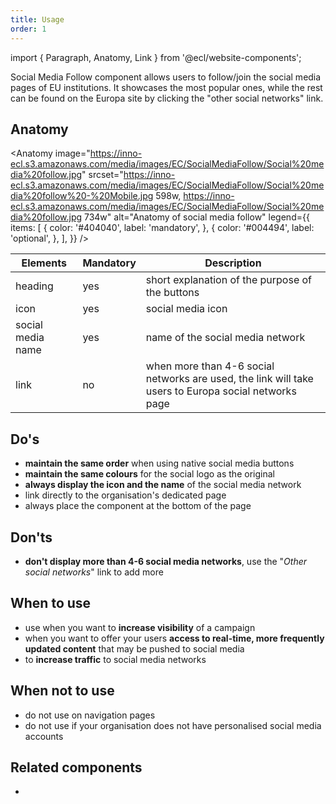 ```yaml
---
title: Usage
order: 1
---
```


import { Paragraph, Anatomy, Link } from '@ecl/website-components';

<Paragraph size="lead">
  Social Media Follow component allows users to follow/join the social media
  pages of EU institutions. It showcases the most popular ones, while the rest
  can be found on the Europa site by clicking the "other social networks" link.
</Paragraph>

## Anatomy

<Anatomy
image="https://inno-ecl.s3.amazonaws.com/media/images/EC/SocialMediaFollow/Social%20media%20follow.jpg"
srcset="https://inno-ecl.s3.amazonaws.com/media/images/EC/SocialMediaFollow/Social%20media%20follow%20-%20Mobile.jpg 598w, https://inno-ecl.s3.amazonaws.com/media/images/EC/SocialMediaFollow/Social%20media%20follow.jpg 734w"
alt="Anatomy of social media follow"
legend={{
    items: [
      {
        color: '#404040',
        label: 'mandatory',
      },
      {
        color: '#004494',
        label: 'optional',
      },
    ],
  }}
/>

| Elements          | Mandatory | Description                                                                                          |
| ----------------- | --------- | ---------------------------------------------------------------------------------------------------- |
| heading           | yes       | short explanation of the purpose of the buttons                                                      |
| icon              | yes       | social media icon                                                                                    |
| social media name | yes       | name of the social media network                                                                     |
| link              | no        | when more than 4-6 social networks are used, the link will take users to Europa social networks page |

## Do's

- **maintain the same order** when using native social media buttons
- **maintain the same colours** for the social logo as the original
- **always display the icon and the name** of the social media network
- link directly to the organisation's dedicated page
- always place the component at the bottom of the page

## Don'ts

- **don't display more than 4-6 social media networks**, use the "_Other social networks_" link to add more

## When to use

- use when you want to **increase visibility** of a campaign
- when you want to offer your users **access to real-time, more frequently updated content** that may be pushed to social media
- to **increase traffic** to social media networks

## When not to use

- do not use on navigation pages
- do not use if your organisation does not have personalised social media accounts

## Related components

- <Link
    to="/ec/components/social-media-share/usage/"
    label="Social media share"
    standalone
  />
